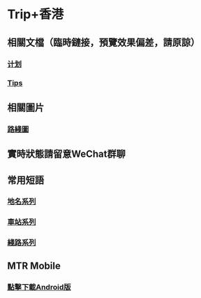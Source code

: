 # Trip+香港
## 相關文檔（臨時鏈接，預覽效果偏差，請原諒）
### [计划](https://kdocs.cn/l/chuk7hkMLze5 "詳細的旅行計劃")
### [Tips](https://kdocs.cn/l/ccri4UM03wrW "一些tips，例如港鐵特惠站")
## 相關圖片
### [路綫圖](./mtrroutemap "港鐵路綫圖")
## 實時狀態請留意WeChat群聊
## 常用短語
### [地名系列](./words#地名系列 "地名系列")
### [車站系列](./words#車站系列 "車站系列")
### [綫路系列](./words#綫路系列 "綫路系列")
## MTR Mobile
### [點擊下載Android版](https://www.123pan.com/s/2p39-uq3l.html)

